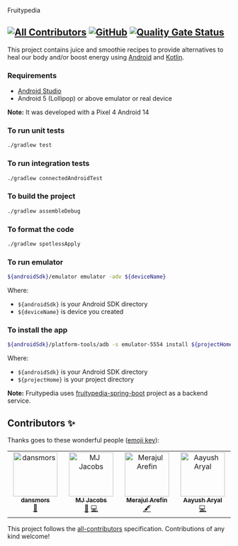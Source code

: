 Fruitypedia
<!-- ALL-CONTRIBUTORS-BADGE:START - Do not remove or modify this section -->
[![All Contributors](https://img.shields.io/badge/all_contributors-2-orange.svg?style=flat-square)](#contributors-)
[![GitHub](https://github.com/josdem/fruitypedia/actions/workflows/build.yml/badge.svg)](https://github.com/josdem/fruitypedia/actions)
[![Quality Gate Status](https://sonarcloud.io/api/project_badges/measure?project=josdem_fruitypedia&metric=alert_status)](https://sonarcloud.io/summary/new_code?id=josdem_fruitypedia)
----------------------------

This project contains juice and smoothie recipes to provide alternatives to heal our body and/or boost energy using [Android](https://www.android.com/) and [Kotlin](https://kotlinlang.org/).

### Requirements

* [Android Studio](https://developer.android.com/studio)
* Android 5 (Lollipop) or above emulator or real device

**Note:** It was developed with a Pixel 4 Android 14 

### To run unit tests
```bash
./gradlew test
```

### To run integration tests
```bash
./gradlew connectedAndroidTest
```

### To build the project
```bash
./gradlew assembleDebug
```

### To format the code
```bash
./gradlew spotlessApply
```

### To run emulator
```bash
${androidSdk}/emulator emulator -adv ${deviceName} 
```

Where:
- `${androidSdk}` is your Android SDK directory
- `${deviceName}` is device you created 

### To install the app
```bash
${androidSdk}/platform-tools/adb -s emulator-5554 install ${projectHome}/app/build/outputs/apk/debug/app-debug.apk
```

Where:
- `${androidSdk}` is your Android SDK directory
- `${projectHome}` is your project directory

**Note:** Fruitypedia uses [fruitypedia-spring-boot](https://github.com/josdem/fruitypedia-spring-boot) project as a backend service.
## Contributors ✨

Thanks goes to these wonderful people ([emoji key](https://allcontributors.org/docs/en/emoji-key)):

<!-- ALL-CONTRIBUTORS-LIST:START - Do not remove or modify this section -->
<!-- prettier-ignore-start -->
<!-- markdownlint-disable -->
<table>
  <tbody>
    <tr>
      <td align="center" valign="top" width="14.28%"><a href="https://github.com/dansmors"><img src="https://avatars.githubusercontent.com/u/137648870?v=4?s=100" width="100px;" alt="dansmors"/><br /><sub><b>dansmors</b></sub></a><br /><a href="#design-dansmors" title="Design">🎨</a></td>
      <td align="center" valign="top" width="14.28%"><a href="https://github.com/MJJacobs01"><img src="https://avatars.githubusercontent.com/u/52112400?v=4?s=100" width="100px;" alt="MJ Jacobs"/><br /><sub><b>MJ Jacobs</b></sub></a><br /><a href="https://github.com/josdem/fruitypedia/pulls?q=is%3Apr+reviewed-by%3AMJJacobs01" title="Reviewed Pull Requests">👀</a> <a href="https://github.com/josdem/fruitypedia/commits?author=MJJacobs01" title="Code">💻</a></td>
      <td align="center" valign="top" width="14.28%"><a href="https://github.com/j0ker70"><img src="https://avatars.githubusercontent.com/u/28401403?v=4?s=100" width="100px;" alt="Merajul Arefin"/><br /><sub><b>Merajul Arefin</b></sub></a><br /><a href="#content-j0ker70" title="Content">🖋</a></td>
      <td align="center" valign="top" width="14.28%"><a href="https://github.com/ayus-aryal"><img src="https://avatars.githubusercontent.com/u/171056005?v=4?s=100" width="100px;" alt="Aayush Aryal"/><br /><sub><b>Aayush Aryal</b></sub></a><br /><a href="https://github.com/josdem/fruitypedia/commits?author=ayus-aryal" title="Code">💻</a></td>
    </tr>
  </tbody>
</table>

<!-- markdownlint-restore -->
<!-- prettier-ignore-end -->

<!-- ALL-CONTRIBUTORS-LIST:END -->

This project follows the [all-contributors](https://github.com/all-contributors/all-contributors) specification. Contributions of any kind welcome!